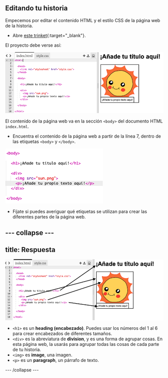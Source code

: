 ## Editando tu historia

Empecemos por editar el contenido HTML y el estilo CSS de la página web de la historia.

+ Abre [este trinket](https://trinket.io/html/ee07dd90a4){:target="_blank"}.

El proyecto debe verse así:

![captura de pantalla](images/story-starter.png)

El contenido de la página web va en la sección `<body>` del documento HTML `index.html`.

+ Encuentra el contenido de la página web a partir de la línea 7, dentro de las etiquetas `<body>` y `</body>`.

![captura de pantalla](images/story-html.png)

+ Fíjate si puedes averiguar qué etiquetas se utilizan para crear las diferentes partes de la página web.

--- collapse ---
---
title: Respuesta
---

![captura de pantalla](images/story-elements.png)

+ `<h1>` es un **heading (encabezado)**. Puedes usar los números del 1 al 6 para crear encabezados de diferentes tamaños. 
+ `<div>` es la abreviatura de **division**, y es una forma de agrupar cosas. En esta página web, la usarás para agrupar todas las cosas de cada parte de tu historia.
+ `<img>` es **image**, una imagen.
+ `<p>` es un **paragraph**, un párrafo de texto.

--- /collapse ---
